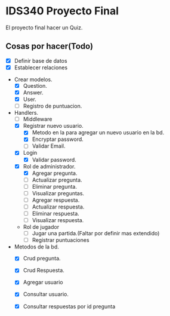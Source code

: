 # IDS340 Proyecto Final

El proyecto final hacer un Quiz.

## Cosas por hacer(Todo)

- [x] Definir base de datos
- [x] Establecer relaciones
- Crear modelos.
    - [x] Question.
    - [x] Answer.
    - [x] User.
    - [ ] Registro de puntuacion.
- Handlers.
    - [ ] Middleware
    - [x] Registrar nuevo usuario.
        - [x] Metodo en la para agregar un nuevo usuario en la bd.
        - [x] Encryptar password.
        - [ ] Validar Email.
    - [x] Login
        - [x] Validar password.
    - [x] Rol de administrador.
        - [x] Agregar pregunta.
        - [ ] Actualizar pregunta.
        - [ ] Eliminar pregunta.
        - [ ] Visualizar preguntas.
        - [ ] Agregar respuesta.
        - [ ] Actualizar respuesta.
        - [ ] Eliminar respuesta.
        - [ ] Visualizar respuesta.
    - Rol de jugador
        - [ ] Jugar una partida.(Faltar por definir mas extendido)
        - [ ] Registrar puntuaciones
- Metodos de la bd.
    - [x] Crud pregunta.
    - [x] Crud Respuesta.
    - [x] Agregar usuario
    - [x] Consultar usuario.
    - [x] Consultar respuestas por id pregunta

